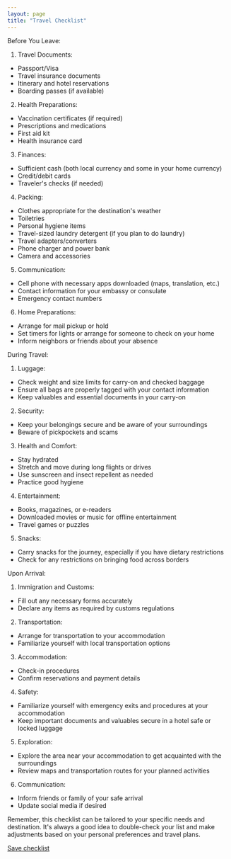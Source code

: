 ```yaml
---
layout: page
title: "Travel Checklist"
---
```


Before You Leave:

1. Travel Documents:
- Passport/Visa
- Travel insurance documents
- Itinerary and hotel reservations
- Boarding passes (if available)

2. Health Preparations:
- Vaccination certificates (if required)
- Prescriptions and medications
- First aid kit
- Health insurance card

3. Finances:
- Sufficient cash (both local currency and some in your home currency)
- Credit/debit cards
- Traveler's checks (if needed)

4. Packing:
- Clothes appropriate for the destination's weather
- Toiletries
- Personal hygiene items
- Travel-sized laundry detergent (if you plan to do laundry)
- Travel adapters/converters
- Phone charger and power bank
- Camera and accessories

5. Communication:
- Cell phone with necessary apps downloaded (maps, translation, etc.)
- Contact information for your embassy or consulate
- Emergency contact numbers

6. Home Preparations:
- Arrange for mail pickup or hold
- Set timers for lights or arrange for someone to check on your home
- Inform neighbors or friends about your absence

During Travel:

1. Luggage:
- Check weight and size limits for carry-on and checked baggage
- Ensure all bags are properly tagged with your contact information
- Keep valuables and essential documents in your carry-on

2. Security:
- Keep your belongings secure and be aware of your surroundings
- Beware of pickpockets and scams

3. Health and Comfort:
- Stay hydrated
- Stretch and move during long flights or drives
- Use sunscreen and insect repellent as needed
- Practice good hygiene

4. Entertainment:
- Books, magazines, or e-readers
- Downloaded movies or music for offline entertainment
- Travel games or puzzles

5. Snacks:
- Carry snacks for the journey, especially if you have dietary restrictions
- Check for any restrictions on bringing food across borders

Upon Arrival:

1. Immigration and Customs:
- Fill out any necessary forms accurately
- Declare any items as required by customs regulations

2. Transportation:
- Arrange for transportation to your accommodation
- Familiarize yourself with local transportation options

3. Accommodation:
- Check-in procedures
- Confirm reservations and payment details

4. Safety:
- Familiarize yourself with emergency exits and procedures at your accommodation
- Keep important documents and valuables secure in a hotel safe or locked luggage

5. Exploration:
- Explore the area near your accommodation to get acquainted with the surroundings
- Review maps and transportation routes for your planned activities

6. Communication:
- Inform friends or family of your safe arrival
- Update social media if desired

Remember, this checklist can be tailored to your specific needs and destination. It's always a good idea to double-check your list and make adjustments based on your personal preferences and travel plans.

<a href="https://app.cheqist.com/" class="btn btn-lg btn-dark btn-sm">Save checklist</a>